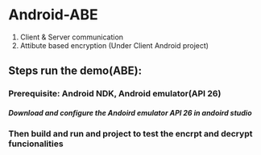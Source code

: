 # Android-ABE
1. Client & Server communication
2. Attibute based encryption (Under Client Android project)
## Steps run the demo(ABE):

### Prerequisite: Android NDK, Android emulator(API 26)
##### Download and configure the Andoird emulator API 26 in andoird studio
### Then build and run and project to test the encrpt and decrypt funcionalities
